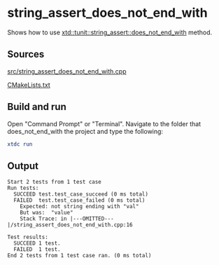 # string_assert_does_not_end_with

Shows how to use [xtd::tunit::string_assert::does_not_end_with](https://gammasoft71.github.io/xtd/reference_guides/latest/classxtd_1_1tunit_1_1string__assert.html#a236fdb191c3b0126f7649dd6ef0a8519) method.

## Sources

[src/string_assert_does_not_end_with.cpp](src/string_assert_does_not_end_with.cpp)

[CMakeLists.txt](CMakeLists.txt)

## Build and run

Open "Command Prompt" or "Terminal". Navigate to the folder that does_not_end_with the project and type the following:

```cmake
xtdc run
```

## Output

```
Start 2 tests from 1 test case
Run tests:
  SUCCEED test.test_case_succeed (0 ms total)
  FAILED  test.test_case_failed (0 ms total)
    Expected: not string ending with "val"
    But was:  "value"
    Stack Trace: in |---OMITTED---|/string_assert_does_not_end_with.cpp:16

Test results:
  SUCCEED 1 test.
  FAILED  1 test.
End 2 tests from 1 test case ran. (0 ms total)
```
